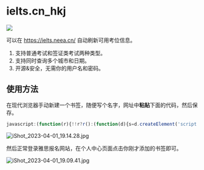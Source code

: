 # ielts.cn_hkj

[![](https://data.jsdelivr.com/v1/package/gh/mydansun/ielts.cn_hkj/badge)](https://www.jsdelivr.com/package/gh/mydansun/ielts.cn_hkj)

可以在 https://ielts.neea.cn/ 自动刷新可用考位信息。

1. 支持普通考试和签证类考试两种类型。
2. 支持同时查询多个城市和日期。
3. 开源&安全，无需你的用户名和密码。

## 使用方法

在现代浏览器手动新建一个书签，随便写个名字，网址中**粘贴**下面的代码，然后保存。

```javascript
javascript:(function(r){!!r?r():(function(d){s=d.createElement('script');s.setAttribute('src','https://cdn.jsdelivr.net/gh/mydansun/ielts.cn_hkj/dist/ielts.min.js?v='+Date.parse(new Date()));s.setAttribute('charset','utf-8');d.getElementsByTagName('head')[0].appendChild(s)})(document)})(window.load_ielts_hkj)
```

![iShot_2023-04-01_19.14.28.jpg](https://s2.loli.net/2023/04/02/8G9uIwDsU5qV2H3.jpg)

然后正常登录雅思报名网站，在个人中心页面点击你刚才添加的书签即可。

![iShot_2023-04-01_19.09.41.jpg](https://s2.loli.net/2023/04/02/mjxus1GidlSZpTV.jpg)
